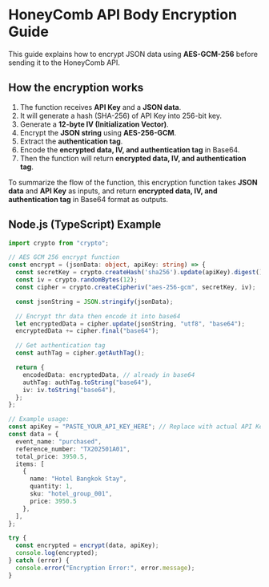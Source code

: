 # HoneyComb API Body Encryption Guide

This guide explains how to encrypt JSON data using **AES-GCM-256** before sending it to the HoneyComb API.

## How the encryption works
1. The function receives **API Key** and a **JSON data**.
2. It will generate a hash (SHA-256) of API Key into 256-bit key.
3. Generate a **12-byte IV (Initialization Vector)**.
4. Encrypt the **JSON string** using **AES-256-GCM**.
5. Extract the **authentication tag**.
6. Encode the **encrypted data, IV, and authentication tag** in Base64.
7. Then the function will return **encrypted data, IV, and authentication tag**. 

To summarize the flow of the function, this encryption function takes **JSON data** and **API Key** as inputs, and return **encrypted data, IV, and authentication tag** in Base64 format as outputs.

## Node.js (TypeScript) Example

```ts
import crypto from "crypto";

// AES GCM 256 encrypt function
const encrypt = (jsonData: object, apiKey: string) => {
  const secretKey = crypto.createHash('sha256').update(apiKey).digest();
  const iv = crypto.randomBytes(12);
  const cipher = crypto.createCipheriv("aes-256-gcm", secretKey, iv);

  const jsonString = JSON.stringify(jsonData);

  // Encrypt thr data then encode it into base64
  let encryptedData = cipher.update(jsonString, "utf8", "base64");
  encryptedData += cipher.final("base64");

  // Get authentication tag
  const authTag = cipher.getAuthTag();

  return {
    encodedData: encryptedData, // already in base64
    authTag: authTag.toString("base64"),
    iv: iv.toString("base64"),
  };
};

// Example usage:
const apiKey = "PASTE_YOUR_API_KEY_HERE"; // Replace with actual API Key
const data = {
  event_name: "purchased",
  reference_number: "TX202501A01",
  total_price: 3950.5,
  items: [
    {
      name: "Hotel Bangkok Stay",
      quantity: 1,
      sku: "hotel_group_001",
      price: 3950.5
    },
  ],
};

try {
  const encrypted = encrypt(data, apiKey);
  console.log(encrypted);
} catch (error) {
  console.error("Encryption Error:", error.message);
}
```
